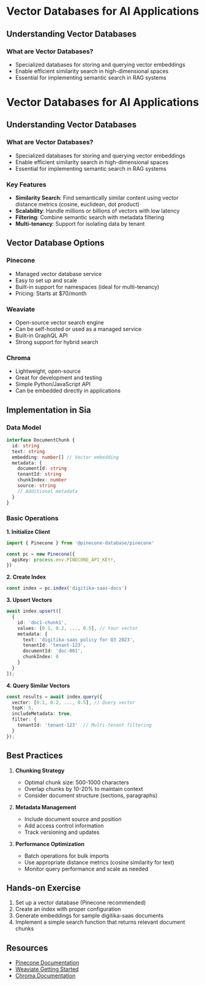 # Vector Databases for AI Applications

## Understanding Vector Databases

### What are Vector Databases?

- Specialized databases for storing and querying vector embeddings
- Enable efficient similarity search in high-dimensional spaces
- Essential for implementing semantic search in RAG systems

# Vector Databases for AI Applications

## Understanding Vector Databases

### What are Vector Databases?

- Specialized databases for storing and querying vector embeddings
- Enable efficient similarity search in high-dimensional spaces
- Essential for implementing semantic search in RAG systems

### Key Features

- **Similarity Search**: Find semantically similar content using vector distance metrics (cosine, euclidean, dot product)
- **Scalability**: Handle millions or billions of vectors with low latency
- **Filtering**: Combine semantic search with metadata filtering
- **Multi-tenancy**: Support for isolating data by tenant

## Vector Database Options

### Pinecone

- Managed vector database service
- Easy to set up and scale
- Built-in support for namespaces (ideal for multi-tenancy)
- Pricing: Starts at $70/month

### Weaviate

- Open-source vector search engine
- Can be self-hosted or used as a managed service
- Built-in GraphQL API
- Strong support for hybrid search

### Chroma

- Lightweight, open-source
- Great for development and testing
- Simple Python/JavaScript API
- Can be embedded directly in applications

## Implementation in Sia

### Data Model

```typescript
interface DocumentChunk {
  id: string
  text: string
  embedding: number[] // Vector embedding
  metadata: {
    documentId: string
    tenantId: string
    chunkIndex: number
    source: string
    // Additional metadata
  }
}
```

### Basic Operations

**1. Initialize Client**

```typescript
import { Pinecone } from '@pinecone-database/pinecone'

const pc = new Pinecone({
  apiKey: process.env.PINECONE_API_KEY!,
})
```

**2. Create Index**

```typescript
const index = pc.index('digitika-saas-docs')
```

**3. Upsert Vectors**

```typescript
await index.upsert([
  {
    id: 'doc1-chunk1',
    values: [0.1, 0.2, ..., 0.5], // Your vector
    metadata: {
      text: 'digitika-saas policy for Q3 2023',
      tenantId: 'tenant-123',
      documentId: 'doc-001',
      chunkIndex: 0
    }
  }
]);
```

**4. Query Similar Vectors**

```typescript
const results = await index.query({
  vector: [0.1, 0.2, ..., 0.5], // Query vector
  topK: 5,
  includeMetadata: true,
  filter: {
    tenantId: 'tenant-123'  // Multi-tenant filtering
  }
});
```

## Best Practices

1. **Chunking Strategy**

   - Optimal chunk size: 500-1000 characters
   - Overlap chunks by 10-20% to maintain context
   - Consider document structure (sections, paragraphs)

2. **Metadata Management**

   - Include document source and position
   - Add access control information
   - Track versioning and updates

3. **Performance Optimization**
   - Batch operations for bulk imports
   - Use appropriate distance metrics (cosine similarity for text)
   - Monitor query performance and scale as needed

## Hands-on Exercise

1. Set up a vector database (Pinecone recommended)
2. Create an index with proper configuration
3. Generate embeddings for sample digitika-saas documents
4. Implement a simple search function that returns relevant document chunks

## Resources

- [Pinecone Documentation](https://docs.pinecone.io/)
- [Weaviate Getting Started](https://weaviate.io/developers/weaviate/quickstart)
- [Chroma Documentation](https://docs.trychroma.com/)
